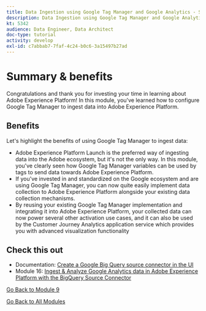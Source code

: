 ```yaml
---
title: Data Ingestion using Google Tag Manager and Google Analytics - Summary
description: Data Ingestion using Google Tag Manager and Google Analytics - Summary
kt: 5342
audience: Data Engineer, Data Architect
doc-type: tutorial
activity: develop
exl-id: c7abbab7-7faf-4c24-b0c6-3a15497b27ad
---
```

# Summary & benefits

Congratulations and thank you for investing your time in learning about Adobe Experience Platform! 
In this module, you've learned how to configure Google Tag Manager to ingest data into Adobe Experience Platform. 

## Benefits

Let's highlight the benefits of using Google Tag Manager to ingest data:

- Adobe Experience Platform Launch is the preferred way of ingesting data into the Adobe ecosystem, but it's not the only way. In this module, you've clearly seen how Google Tag Manager variables can be used by tags to send data towards Adobe Experience Platform.
- If you've invested in and standardized on the Google ecosystem and are using Google Tag Manager, you can now quite easily implement data collection to Adobe Experience Platform alongside your existing data collection mechanisms.
- By reusing your existing Google Tag Manager implementation and integrating it into Adobe Experience Platform, your collected data can now power several other activation use cases, and it can also be used by the Customer Journey Analytics application service which provides you with advanced visualization functionality

## Check this out

- Documentation: [Create a Google Big Query source connector in the UI](https://experienceleague.adobe.com/docs/experience-platform/sources/ui-tutorials/create/databases/bigquery.html)
- Module 16: [Ingest & Analyze Google Analytics data in Adobe Experience Platform with the BigQuery Source Connector](../module16/customer-journey-analytics-bigquery-gcp.md)

[Go Back to Module 9](./data-ingestion-using-google-tag-manager-and-google-analytics.md)

[Go Back to All Modules](../../overview.md)
